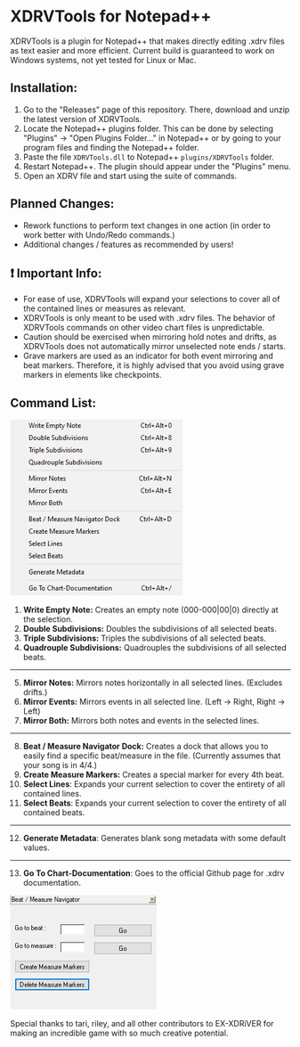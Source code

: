 # XDRVTools for Notepad++
XDRVTools is a plugin for Notepad++ that makes directly editing .xdrv files as text easier and more efficient.
Current build is guaranteed to work on Windows systems, not yet tested for Linux or Mac.


## Installation:
1. Go to the "Releases" page of this repository. There, download and unzip the latest version of XDRVTools.
2. Locate the Notepad++ plugins folder. This can be done by selecting "Plugins" → "Open Plugins Folder..." in Notepad++ or by going to your program files and finding the Notepad++ folder.
3. Paste the file `XDRVTools.dll` to Notepad++ `plugins/XDRVTools` folder.
4. Restart Notepad++. The plugin should appear under the "Plugins" menu.
5. Open an XDRV file and start using the suite of commands.


## Planned Changes:
* Rework functions to perform text changes in one action (in order to work better with Undo/Redo commands.)
* Additional changes / features as recommended by users!


## ❗ Important Info:
* For ease of use, XDRVTools will expand your selections to cover all of the contained lines or measures as relevant.
* XDRVTools is only meant to be used with .xdrv files. The behavior of XDRVTools commands on other video chart files is unpredictable.
* Caution should be exercised when mirroring hold notes and drifts, as XDRVTools does not automatically mirror unselected note ends / starts.
* Grave markers are used as an indicator for both event mirroring and beat markers. Therefore, it is highly advised that you avoid using grave markers in elements like checkpoints.


## Command List:
![](docs/command-list.png)
1. **Write Empty Note:** Creates an empty note (000-000|00|0) directly at the selection.
2. **Double Subdivisions:** Doubles the subdivisions of all selected beats.
3. **Triple Subdivisions:** Triples the subdivisions of all selected beats.
4. **Quadrouple Subdivisions:** Quadrouples the subdivisions of all selected beats.
---
5. **Mirror Notes:** Mirrors notes horizontally in all selected lines. (Excludes drifts.)
6. **Mirror Events:** Mirrors events in all selected line. (Left → Right, Right → Left)
7. **Mirror Both:** Mirrors both notes and events in the selected lines.
---
8. **Beat / Measure Navigator Dock:** Creates a dock that allows you to easily find a specific beat/measure in the file. (Currently assumes that your song is in 4/4.)
9. **Create Measure Markers:** Creates a special marker for every 4th beat.
10. **Select Lines**: Expands your current selection to cover the entirety of all contained lines.
11. **Select Beats**: Expands your current selection to cover the entirety of all contained beats.
---
12. **Generate Metadata**: Generates blank song metadata with some default values.
---
13. **Go To Chart-Documentation**: Goes to the official Github page for .xdrv documentation.

![](docs/beat-measure-nav.png)

Special thanks to tari, riley, and all other contributors to EX-XDRiVER for making an incredible game with so much creative potential.
